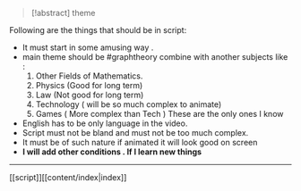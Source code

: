 > [!abstract] theme

Following are the things that should be in script:
- It must start in some amusing way .
- main theme should be #graphtheory combine with another subjects like : 
     1. Other Fields of Mathematics.
     2. Physics (Good for long term)
     3. Law (Not good for long term)
     4. Technology  ( will be so much complex to animate)
     5. Games ( More complex than Tech )
    These are the only ones I know 
- English has to be only language in the video.
- Script must not be bland and must not be too much complex.
- It must be of such nature if animated it will look good on screen 
- **I will add other conditions . If I learn new things**
---
[[script]][[content/index|index]]
